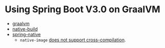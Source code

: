 # Using Spring Boot V3.0 on GraalVM

- [graalvm](https://github.com/graalvm/graalvm-ce-builds/releases)
- [native-build](https://docs.spring.io/spring-boot/docs/current/reference/html/native-image.html#native-image.developing-your-first-application.native-build-tools.maven)
- [spring-native](https://docs.spring.io/spring-native/docs/current/reference/htmlsingle/)
	- `native-image` [does not support cross-compilation](https://github.com/oracle/graal/issues/407).
